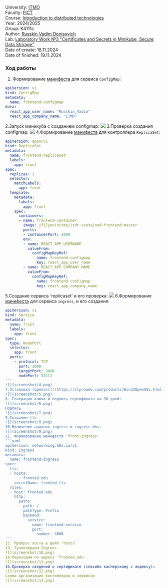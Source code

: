 University: [ITMO](https://itmo.ru/ru/)  
Faculty: [FICT](https://fict.itmo.ru)  
Course: [Introduction to distributed technologies](https://github.com/itmo-ict-faculty/introduction-to-distributed-technologies)  
Year: 2024/2025  
Group: K4111c  
Author: [Russkin Vadim Denisovich](https://github.com/SolPot)  
Lab: [Laboratory Work №3 "Certificates and Secrets in Minikube, Secure Data Storage"](https://itmo-ict-faculty.github.io/introduction-to-distributed-technologies/education/labs2023_2024/lab3/lab3/)  
Date of create: 18.11.2024  
Date of finished: 19.11.2024  
### Ход работы  
1. Формирование [манифеста](configmap.yaml) для сервиса `ConfigMap`:  
```yaml
apiVersion: v1
kind: ConfigMap
metadata:
  name: frontend-configmap
data:
  react_app_user_name: "Russkin_Vadim"
  react_app_company_name: "ITMO"
```
2.Запуск миникуба с созданием configmap:
![](screenshot/1.png)
3.Проверка создания configmap:
![](screenshot/2.png)
4.Формирование [манифеста](replicaset.yaml) для контроллера `ReplicaSet`:
```yaml
apiVersion: apps/v1
kind: ReplicaSet
metadata:
  name: frontend-replicaset
  labels:
    app: front
spec:
  replicas: 2
  selector:
    matchLabels:
      app: front
  template:
    metadata:
      labels:
        app: front
    spec:
      containers:
      - name: frontend-container
        image: ifilyaninitmo/itdt-contained-frontend:master
        ports:
        - containerPort: 3000
        env:
        - name: REACT_APP_USERNAME
          valueFrom:
            configMapKeyRef:
              name: frontend-configmap
              key: react_app_user_name
        - name: REACT_APP_COMPANY_NAME
          valueFrom:
            configMapKeyRef:
              name: frontend-configmap
              key: react_app_company_name
```
5.Создание сервиса 'replicaset' и его проверка:
![](screenshot/3.png)
6.Формирование [манифеста](ingress.yaml) для сервиса `ingress`, и его создания:
```yaml
apiVersion: v1
kind: Service
metadata:
  name: front
  labels:
    app: front
spec:
  type: NodePort
  selector:
    app: front
  ports:
    - protocol: TCP
      port: 3000
      targetPort: 3000
      nodePort: 31111
'''
![](screenshot/4.png)
7.Установка [openssl]((https://slproweb.com/products/Win32OpenSSL.html)) и его [настройка](https://dev.to/danilovieira/installing-openssl-on-windows-and-adding-to-path-3mbf):
![](screenshot/5.png)
8. Генерация ключа и подпись сертификата на 30 дней:
![](screenshot/6.png)
Подпись
![](screenshot/7.png)
9.Создание tls
![](screenshot/8.png)
10.Включение аддонов ingress и ingress-dns:
![](screenshot/9.png)
11. Формирование манифеста 'front-ingress'
'''yaml
apiVersion: networking.k8s.io/v1
kind: Ingress
metadata:
  name: frontend-ingress
spec:
  tls:
  - hosts:
      - fronted.edu
    secretName: fronted-tls
  rules:
  - host: fronted.edu
    http:
      paths:
      - path: /
        pathType: Prefix
        backend:
          service:
            name: frontend-service
            port:
              number: 3000
'''
12. Проброс хоста в файл 'hosts'
13. Туннелируем Ingress
![](screenshot/10.png)
14.Переходим по адресу 'fronted.edu'
![](screenshot/11.png)
15.Проверка сведений о сертификате (спасибо касперскому с яндексу):
![](screenshot/12.png)
Схема организация контейнеров и сервисов
![](screenshot/13.png)
